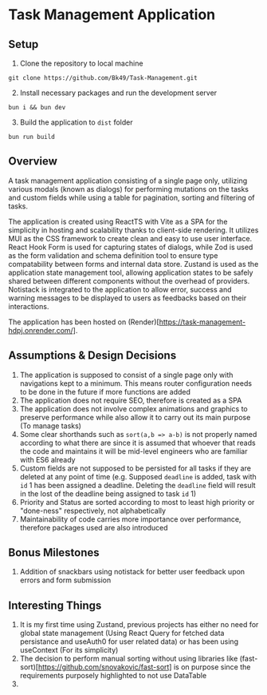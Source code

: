 # Task Management Application

## Setup

1. Clone the repository to local machine 
```
git clone https://github.com/Bk49/Task-Management.git
```
2. Install necessary packages and run the development server
```
bun i && bun dev
```
3. Build the application to `dist` folder
```
bun run build
```

## Overview

A task management application consisting of a single page only, utilizing various modals (known as dialogs) for performing mutations on the tasks and custom fields while using a table for pagination, sorting and filtering of tasks.

The application is created using ReactTS with Vite as a SPA for the simplicity in hosting and scalability thanks to client-side rendering. It utilizes MUI as the CSS framework to create clean and easy to use user interface. React Hook Form is used for capturing states of dialogs, while Zod is used as the form validation and schema definition tool to ensure type compatability between forms and internal data store. Zustand is used as the application state management tool, allowing application states to be safely shared between different components without the overhead of providers. Notistack is integrated to the application to allow error, success and warning messages to be displayed to users as feedbacks based on their interactions.

The application has been hosted on (Render)[https://task-management-hdpj.onrender.com/].

## Assumptions & Design Decisions

1. The application is supposed to consist of a single page only with navigations kept to a minimum. This means router configuration needs to be done in the future if more functions are added
2. The application does not require SEO, therefore is created as a SPA
3. The application does not involve complex animations and graphics to preserve performance while also allow it to carry out its main purpose (To manage tasks)
4. Some clear shorthands such as `sort(a,b => a-b)` is not properly named according to what there are since it is assumed that whoever that reads the code and maintains it will be mid-level engineers who are familiar with ES6 already
5. Custom fields are not supposed to be persisted for all tasks if they are deleted at any point of time (e.g. Supposed `deadline` is added, task with `id` 1 has been assigned a deadline. Deleting the `deadline` field will result in the lost of the deadline being assigned to task `id` 1)
6. Priority and Status are sorted according to most to least high priority or "done-ness" respectively, not alphabetically
7. Maintainability of code carries more importance over performance, therefore packages used are also introduced 


## Bonus Milestones

1. Addition of snackbars using notistack for better user feedback upon errors and form submission


## Interesting Things

1. It is my first time using Zustand, previous projects has either no need for global state management (Using React Query for fetched data persistance and useAuth0 for user related data) or has been using useContext (For its simplicity)
2. The decision to perform manual sorting without using libraries like (fast-sort)[https://github.com/snovakovic/fast-sort] is on purpose since the requirements purposely highlighted to not use DataTable
3. 